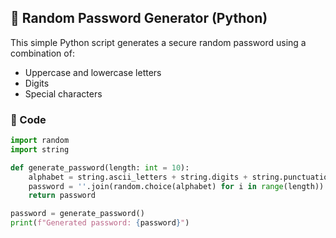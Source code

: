 ## 🔐 Random Password Generator (Python)

This simple Python script generates a secure random password using a combination of:
- Uppercase and lowercase letters  
- Digits  
- Special characters  

### 📜 Code
```python
import random
import string

def generate_password(length: int = 10):
    alphabet = string.ascii_letters + string.digits + string.punctuation
    password = ''.join(random.choice(alphabet) for i in range(length))
    return password

password = generate_password()
print(f"Generated password: {password}")
